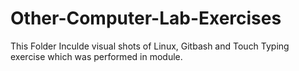 # Other-Computer-Lab-Exercises
This Folder Inculde visual shots of Linux, Gitbash and Touch Typing exercise which was performed in module.
